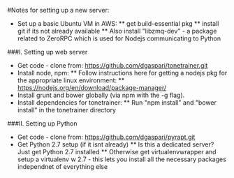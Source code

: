 #Notes for setting up a new server:
* Set up a basic Ubuntu VM in AWS:
** get build-essential pkg
** install git if its not already available
** Also install "libzmq-dev" - a package related to ZeroRPC which is used for Nodejs communicating to Python

###I. Setting up web server
* Get code - clone from: https://github.com/dgaspari/tonetrainer.git
* Install node, npm:
** Follow instructions here for getting a nodejs pkg for the appropriate linux environment:
** https://nodejs.org/en/download/package-manager/
* Install grunt and bower globally (via npm with the -g flag). 
* Install dependencies for tonetrainer:
** Run "npm install" and "bower install" in the tonetrainer directory

###II. Setting up Python
* Get code - clone from: https://github.com/dgaspari/pyrapt.git
* Get Python 2.7 setup (if it isnt already)
** Is this a dedicated server? Just get Python 2.7 installed
** Otherwise get virtualenvwrapper and setup a virtualenv w 2.7 - this lets you install all the necessary packages independnet of everything else

